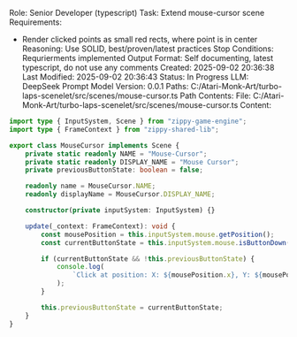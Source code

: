 Role: Senior Developer (typescript)
Task: Extend mouse-cursor scene
Requirements:
- Render clicked points as small red rects, where point is in center
Reasoning: Use SOLID, best/proven/latest practices
Stop Conditions: Requrierments implemented
Output Format: Self documenting, latest typescript, do not use any comments
Created: 2025-09-02 20:36:38
Last Modified: 2025-09-02 20:36:43
Status: In Progress
LLM: DeepSeek
Prompt Model Version: 0.0.1
Paths: C:/Atari-Monk-Art/turbo-laps-scenelet/src/scenes/mouse-cursor.ts
Path Contents:
File: C:/Atari-Monk-Art/turbo-laps-scenelet/src/scenes/mouse-cursor.ts
Content:
```ts
import type { InputSystem, Scene } from "zippy-game-engine";
import type { FrameContext } from "zippy-shared-lib";

export class MouseCursor implements Scene {
    private static readonly NAME = "Mouse-Cursor";
    private static readonly DISPLAY_NAME = "Mouse Cursor";
    private previousButtonState: boolean = false;

    readonly name = MouseCursor.NAME;
    readonly displayName = MouseCursor.DISPLAY_NAME;

    constructor(private inputSystem: InputSystem) {}

    update(_context: FrameContext): void {
        const mousePosition = this.inputSystem.mouse.getPosition();
        const currentButtonState = this.inputSystem.mouse.isButtonDown(0);

        if (currentButtonState && !this.previousButtonState) {
            console.log(
                `Click at position: X: ${mousePosition.x}, Y: ${mousePosition.y}`
            );
        }

        this.previousButtonState = currentButtonState;
    }
}
```
